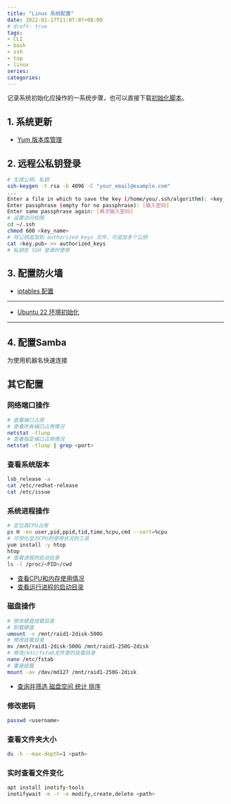 ```yaml
---
title: "Linux 系统配置"
date: 2022-01-17T11:07:07+08:00
# draft: true
tags: 
- CLI
- bash
- ssh
- top
- linux
series:
categories:
---
```


记录系统初始化应操作的一系统步骤，也可以直接下载[初始化脚本](https://gist.github.com/Cuile/dfb148517568e6086029ea6b7595810d)。
<script src="https://gist.github.com/Cuile/dfb148517568e6086029ea6b7595810d.js"></script>

## 1. 系统更新
- [Yum 版本库管理](../repo_manual/#更新)

## 2. 远程公私钥登录
```bash
# 生成公钥、私钥
ssh-keygen -t rsa -b 4096 -C "your_email@example.com"
...
Enter a file in which to save the key (/home/you/.ssh/algorithm): <key_name>
Enter passphrase (empty for no passphrase): [输入密码]
Enter same passphrase again: [再次输入密码]
# 设置访问权限
cd ~/.ssh
chmod 600 <key_name>
# 将公钥追加到 authorized_keys 文件，可追加多个公钥
cat <key.pub> >> authorized_keys
# 私钥在 SSH 登录时使用
```

## 3. 配置防火墙
- [iptables 配置](../iptables_manual/)
---
- [Ubuntu 22 环境初始化](https://blog.hellowood.dev/posts/ubuntu-22-%E7%8E%AF%E5%A2%83%E5%88%9D%E5%A7%8B%E5%8C%96/#%E4%BF%AE%E6%94%B9-apt-%E6%BA%90)
---

## 4. 配置Samba
为使用机器名快速连接

## 其它配置

### 网络端口操作
```bash
# 查看端口占用
# 查看所有端口占用情况
netstat -tlunp
# 查看指定端口占用情况
netstat -tlunp | grep <port>
```

### 查看系统版本
```bash
lsb_release -a
cat /etc/redhat-release
cat /etc/issue
```

### 系统进程操作
```bash
# 定位高CPU占用
ps H -eo user,pid,ppid,tid,time,%cpu,cmd --sort=%cpu
# 可视化显示CPU的使用状况的工具
yum install -y htop
htop
# 查看进程的启动目录
ls -l /proc/<PID>/cwd
```
- [查看CPU和内存使用情况](https://www.cnblogs.com/xd502djj/archive/2011/03/01/1968041.html)
- [查看运行进程的启动目录](https://blog.csdn.net/CHEndorid/article/details/105775330)

### 磁盘操作
```bash
# 修改硬盘挂载目录
# 卸载硬盘
umount -v /mnt/raid1-2disk-500G
# 修改挂载目录
mv /mnt/raid1-2disk-500G /mnt/raid1-250G-2disk
# 修改/etc/fstab文件里的挂载目录
nano /etc/fstab
# 重装挂载
mount -av /dev/md127 /mnt/raid1-250G-2disk
```
- [查询并筛选 磁盘空间 统计 排序](https://blog.csdn.net/u013030100/article/details/79564378)

### 修改密码
```bash
passwd <username>
```

### 查看文件夹大小
```bash
du -h --max-depth=1 <path>
```

### 实时查看文件变化
```bash
apt install inotify-tools
inotifywait -m -r -e modify,create,delete <path>
```